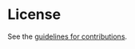 # License

See the
[guidelines for contributions](https://github.com/ietf-satp/draft-augusto-api1/blob/main/CONTRIBUTING.md).
